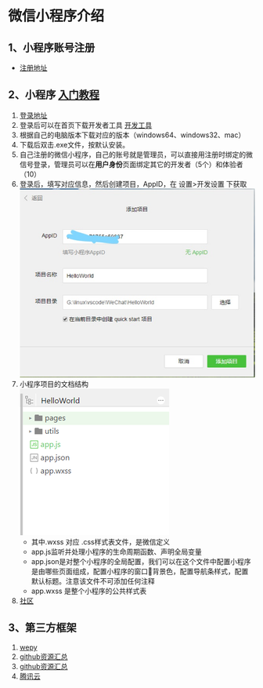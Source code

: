 # 微信小程序介绍

## 1、小程序账号注册

* [注册地址]('https://mp.weixin.qq.com/cgi-bin/registermidpage?action=index&lang=zh_CN')

## 2、小程序 [入门教程]('https://mp.weixin.qq.com/debug/wxadoc/dev/')

1. [登录地址]('https://mp.weixin.qq.com/')
2. 登录后可以在首页下载开发者工具 [开发工具]('https://mp.weixin.qq.com/debug/wxadoc/dev/devtools/download.html?t=1499505079')
3. 根据自己的电脑版本下载对应的版本（windows64、windows32、mac）
4. 下载后双击.exe文件，按默认安装。
5. 自己注册的微信小程序，自己的账号就是管理员，可以直接用注册时绑定的微信号登录，管理员可以在**用户身份**页面绑定其它的开发者（5个）和体验者（10）
6. 登录后，填写对应信息，然后创建项目，AppID，在 设置>开发设置 下获取
![](./image/Inked微信1_LI.jpg)
7. 小程序项目的文档结构 <br>
![](./image/QQ截图20170708173925.png)
    * 其中.wxss 对应 .css样式表文件，是微信定义
    * app.js监听并处理小程序的生命周期函数、声明全局变量
    * app.json是对整个小程序的全局配置，我们可以在这个文件中配置小程序是由哪些页面组成，配置小程序的窗口背景色，配置导航条样式，配置默认标题。注意该文件不可添加任何注释
    * app.wxss 是整个小程序的公共样式表
8. [社区]('https://developers.weixin.qq.com/home?tab=1&labels=&lang=zh_CN&token=415767095')

## 3、第三方框架
1. [wepy]('https://wepyjs.github.io/wepy/#/')
2. [github资源汇总]('https://github.com/justjavac/awesome-wechat-weapp')
3. [github资源汇总]('https://github.com/opendigg/awesome-github-wechat-weapp')
4. [腾讯云]('https://www.qcloud.com/document/product/448/9570')
